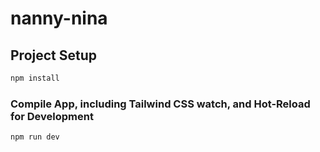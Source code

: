 # nanny-nina

## Project Setup

```sh
npm install
```

### Compile App, including Tailwind CSS watch, and Hot-Reload for Development

```sh
npm run dev
```